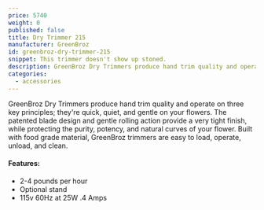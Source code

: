 ```yaml
---
price: 5740
weight: 0
published: false
title: Dry Trimmer 215
manufacturer: GreenBroz
id: greenbroz-dry-trimmer-215
snippet: This trimmer doesn't show up stoned.
description: GreenBroz Dry Trimmers produce hand trim quality and operate on three key principles; they're quick, quiet, and gentle.
categories:
  - accessories
---
```


GreenBroz Dry Trimmers produce hand trim quality and operate on three key principles; they're quick, quiet, and gentle on your flowers. The patented blade design and gentle rolling action provide a very tight finish, while protecting the purity, potency, and natural curves of your flower. Built with food grade material, GreenBroz trimmers are easy to load, operate, unload, and clean.

#### Features:

* 2-4 pounds per hour
* Optional stand
* 115v 60Hz at 25W .4 Amps
